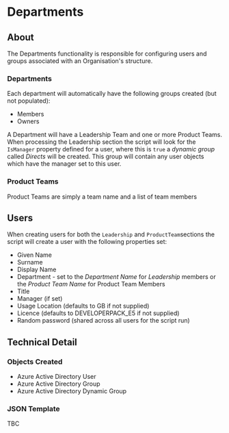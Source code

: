 # Departments #

## About ##
The Departments functionality is responsible for configuring users and groups associated with an Organisation's structure.

### Departments ###
Each department will automatically have the following groups created (but not populated):
- <Department Name> Members
- <Department Name> Owners

A Department will have a Leadership Team and one or more Product Teams.  When processing the Leadership section the script will look for the ````IsManager```` property defined for a user, where this is ````true```` a _dynamic group_ called *<Manager Name> Directs* will be created.  This group will contain any user objects which have the manager set to this user.

### Product Teams ###
Product Teams are simply a team name and a list of team members

## Users ##

When creating users for both the ````Leadership```` and ````ProductTeam````sections the script will create a user with the following properties set:
- Given Name
- Surname
- Display Name
- Department - set to the _Department Name_ for _Leadership_ members or the _Product Team Name_ for Product Team Members
- Title
- Manager (if set)
- Usage Location (defaults to GB if not supplied)
- Licence (defaults to DEVELOPERPACK_E5 if not supplied)
- Random password (shared across all users for the script run)

## Technical Detail ##

### Objects Created ###
- Azure Active Directory User
- Azure Active Directory Group
- Azure Active Directory Dynamic Group

### JSON Template ###
TBC